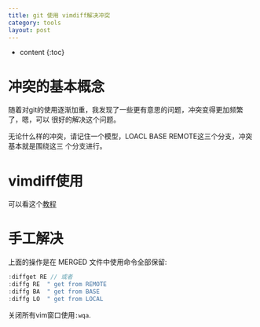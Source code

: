 ```yaml
---
title: git 使用 vimdiff解决冲突
category: tools
layout: post
---
```

* content
{:toc}

# 冲突的基本概念
随着对git的使用逐渐加重，我发现了一些更有意思的问题，冲突变得更加频繁了，嗯，可以
很好的解决这个问题。

无论什么样的冲突，请记住一个模型，LOACL BASE REMOTE这三个分支，冲突基本就是围绕这三
个分支进行。

# vimdiff使用
可以看这个[教程](https://www.rosipov.com/blog/use-vimdiff-as-git-mergetool/)

# 手工解决
上面的操作是在 MERGED 文件中使用命令全部保留:

```c
:diffget RE // 或者
:diffg RE  " get from REMOTE
:diffg BA  " get from BASE
:diffg LO  " get from LOCAL
```

关闭所有vim窗口使用`:wqa`.




